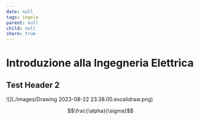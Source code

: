 ```yaml
---
date: null
tags: ingele
parent: null
child: null
share: true
---
```



# Introduzione alla Ingegneria Elettrica

## Test Header 2

![](./images/Drawing 2023-08-22 23.38.00.excalidraw.png)

$$\frac{\alpha}{\sigma}$$